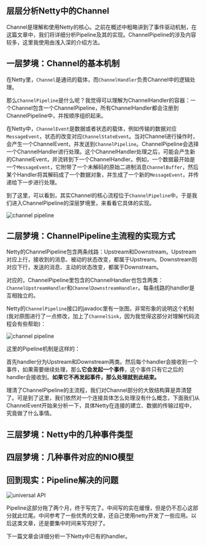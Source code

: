 层层分析Netty中的Channel
--------
Channel是理解和使用Netty的核心。之前在概述中粗略讲到了事件驱动机制，在这篇文章中，我们将详细分析Pipeline及其的实现。ChannelPipeline的涉及内容较多，这里我使用由浅入深的介绍方法。

## 一层梦境：Channel的基本机制

在Netty里，`Channel`是通讯的载体，而`ChannelHandler`负责Channel中的逻辑处理。

那么`ChannelPipeline`是什么呢？我觉得可以理解为ChannelHandler的容器：一个Channel包含一个ChannelPipeline，所有ChannelHandler都会注册到ChannelPipeline中，并按顺序组织起来。

在Netty中，`ChannelEvent`是数据或者状态的载体，例如传输的数据对应`MessageEvent`，状态的改变对应`ChannelStateEvent`。当对Channel进行操作时，会产生一个ChannelEvent，并发送到`ChannelPipeline`。ChannelPipeline会选择一个ChannelHandler进行处理。这个ChannelHandler处理之后，可能会产生新的ChannelEvent，并流转到下一个ChannelHandler。例如，一个数据最开始是一个`MessageEvent`，它附带了一个未解码的原始二进制消息`ChannelBuffer`，然后某个Handler将其解码成了一个数据对象，并生成了一个新的`MessageEvent`，并传递给下一步进行处理。

到了这里，可以看到，其实Channel的核心流程位于`ChannelPipeline`中。于是我们进入ChannelPipeline的深层梦境里，来看看它具体的实现。

![channel pipeline][1]

## 二层梦境：ChannelPipeline主流程的实现方式

Netty的ChannelPipeline包含两条线路：Upstream和Downstream。Upstream对应上行，接收到的消息、被动的状态改变，都属于Upstream。Downstream则对应下行，发送的消息、主动的状态改变，都属于Downstream。

对应的，ChannelPipeline里包含的ChannelHandler也包含两类：`ChannelUpstreamHandler`和`ChannelDownstreamHandler`。每条线路的handler是互相独立的。

Netty的`ChannelPipeline`接口的javadoc里有一张图，非常形象的说明这个机制(我对原图进行了一点修改，加上了`ChannelSink`，因为我觉得这部分对理解代码流程会有些帮助)：

![channel pipeline][2]

这里的Pipeline机制是这样的：

首先handler分为Upstream和Downstream两类。然后每个handler会接收到一个事件，如果需要继续处理，那么**它会发起一个事件**，这个事件只有它之后的handler会接收到。**如果它不再发起事件，那么处理就到此结束。**

理清了ChannelPipeline的主流程，我们对Channel部分的大致结构算是弄清楚了。可是到了这里，我们依然对一个连接具体怎么处理没有什么概念，下面我们从ChannelEvent开始来分析一下，具体Netty在连接的建立、数据的传输过程中，究竟做了什么事情。

## 三层梦境：Netty中的几种事件类型



## 四层梦境：几种事件对应的NIO模型




## 回到现实：Pipeline解决的问题





![universal API][3]

Pipeline这部分拖了两个月，终于写完了。中间写的实在缓慢，但是仍不忍心这部分就此烂尾。中间参考了一些优秀的文章，还自己使用netty开发了一些应用。以后这类文章，还是要集中时间来写完好了。

下一篇文章会详细分析一下Netty中已有的handler。

  [1]: http://static.oschina.net/uploads/space/2013/0921/174032_18rb_190591.png
  [2]: http://static.oschina.net/uploads/space/2013/1109/075339_Kjw6_190591.png
  [3]: http://static.oschina.net/uploads/space/2013/1108/234357_DeN0_190591.png
  [4]: http://static.oschina.net/uploads/space/2013/1108/234411_gvSE_190591.png
